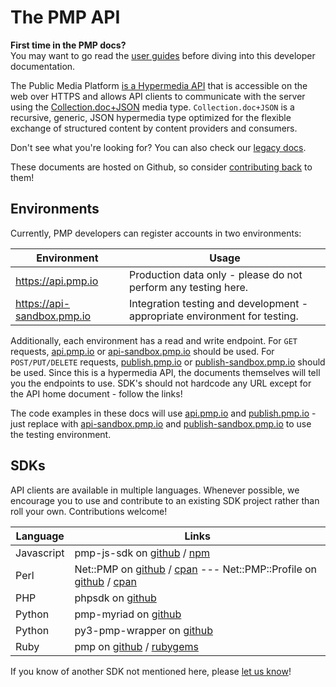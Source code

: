# The PMP API

<div class="alert alert-warning media">
  <i class="fa fa-university fa-3x pull-left media-object"></i>
  <div class="media-body">
    <b>First time in the PMP docs?</b><br/>You may want to go read the <a href="/guides">user guides</a> before diving into this developer documentation.
  </div>
</div>

The Public Media Platform [is a Hypermedia API](http://www.infoq.com/articles/hypermedia-api-tutorial-part-one) that is accessible on the web over HTTPS and allows API clients to communicate with the server using the [Collection.doc+JSON](http://cdoc.io/spec.html) media type. `Collection.doc+JSON` is a recursive, generic, JSON hypermedia type optimized for the flexible exchange of structured content by content providers and consumers.

Don't see what you're looking for?  You can also check our [legacy docs](http://docs.pmp.io).

These documents are hosted on Github, so consider [contributing back](https://github.com/publicmediaplatform/support.pmp.io/tree/master/docs) to them!

## Environments

Currently, PMP developers can register accounts in two environments:

Environment                 | Usage
--------------------------- | -------------------
https://api.pmp.io          | Production data only - please do not perform any testing here.
https://api-sandbox.pmp.io  | Integration testing and development - appropriate environment for testing.

Additionally, each environment has a read and write endpoint.  For `GET` requests, [api.pmp.io](https://api.pmp.io) or [api-sandbox.pmp.io](https://api-sandbox.pmp.io) should be used.  For `POST/PUT/DELETE` requests, [publish.pmp.io](https://publish.pmp.io) or [publish-sandbox.pmp.io](https://publish-sandbox.pmp.io) should be used.  Since this is a hypermedia API, the documents themselves will tell you the endpoints to use.  SDK's should not hardcode any URL except for the API home document - follow the links!

The code examples in these docs will use [api.pmp.io]() and [publish.pmp.io](https://publish.pmp.io) - just replace with [api-sandbox.pmp.io](https://api-sandbox.pmp.io) and [publish-sandbox.pmp.io](https://publish-sandbox.pmp.io) to use the testing environment.

## SDKs

API clients are available in multiple languages.  Whenever possible, we encourage you to use and contribute to an existing SDK project rather than roll your own.  Contributions welcome!

Language   | Links
---------- | --------
Javascript | pmp-js-sdk on [github](https://github.com/publicmediaplatform/pmp-js-sdk) / [npm](https://www.npmjs.org/package/pmpsdk)
Perl       | Net::PMP on [github](https://github.com/APMG/pmp-sdk-perl) / [cpan](https://metacpan.org/release/Net-PMP) --- Net::PMP::Profile on [github](https://github.com/APMG/net-pmp-profile-perl) / [cpan](https://metacpan.org/release/Net-PMP-Profile)
PHP        | phpsdk on [github](https://github.com/publicmediaplatform/phpsdk)
Python     | pmp-myriad on [github](https://github.com/pbs/pmp-myriad)
Python     | py3-pmp-wrapper on [github](https://github.com/KPBS/py3-pmp-wrapper)
Ruby       | pmp on [github](https://github.com/PRX/pmp) / [rubygems](https://rubygems.org/gems/pmp)

If you know of another SDK not mentioned here, please [let us know](mailto:support@publicmediaplatform.org)!
